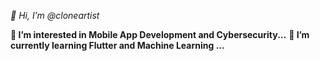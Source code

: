
_👋 Hi, I’m @cloneartist_

**👀 I’m interested in Mobile App Development and Cybersecurity...**
__🌱 I’m currently learning Flutter and Machine Learning ...__




